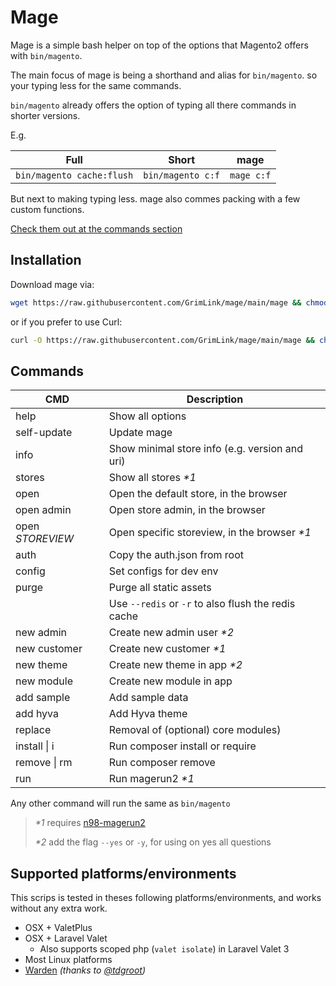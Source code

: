 # Mage

Mage is a simple bash helper
on top of the options that Magento2 offers with `bin/magento`.

The main focus of mage is being a shorthand and alias for `bin/magento`.
so your typing less for the same commands.

`bin/magento` already offers the option of typing all there commands
in shorter versions.

E.g.

| Full                      | Short             | mage       |
| ------------------------- | ----------------- | ---------- |
| `bin/magento cache:flush` | `bin/magento c:f` | `mage c:f` |

But next to making typing less.
mage also commes packing with a few custom functions.

[Check them out at the commands section](#commands)

## Installation

Download mage via:

```bash
wget https://raw.githubusercontent.com/GrimLink/mage/main/mage && chmod +x mage
```

or if you prefer to use Curl:

```bash
curl -O https://raw.githubusercontent.com/GrimLink/mage/main/mage && chmod +x mage
```

## Commands

| CMD              | Description                                         |
| ---------------- | --------------------------------------------------- |
| help             | Show all options                                    |
| self-update      | Update mage                                         |
| info             | Show minimal store info (e.g. version and uri)      |
| stores           | Show all stores _\*1_                               |
| open             | Open the default store, in the browser              |
| open admin       | Open store admin, in the browser                    |
| open _STOREVIEW_ | Open specific storeview, in the browser _\*1_       |
| auth             | Copy the auth.json from root                        |
| config           | Set configs for dev env                             |
| purge            | Purge all static assets                             |
|                  | Use `--redis` or `-r` to also flush the redis cache |
| new admin        | Create new admin user _\*2_                         |
| new customer     | Create new customer _\*1_                           |
| new theme        | Create new theme in app _\*2_                       |
| new module       | Create new module in app                            |
| add sample       | Add sample data                                     |
| add hyva         | Add Hyva theme                                      |
| replace          | Removal of (optional) core modules)                 |
| install \| i     | Run composer install or require                     |
| remove \| rm     | Run composer remove                                 |
| run              | Run magerun2 _\*1_                                  |

Any other command will run the same as `bin/magento`

> _\*1_ requires [n98-magerun2](https://github.com/netz98/n98-magerun2)
>
> _\*2_ add the flag `--yes` or `-y`, for using on yes all questions

## Supported platforms/environments

This scrips is tested in theses following platforms/environments,
and works without any extra work.

- OSX + ValetPlus
- OSX + Laravel Valet
  - Also supports scoped php (`valet isolate`) in Laravel Valet 3
- Most Linux platforms
- [Warden](https://github.com/davidalger/warden) _(thanks to [@tdgroot](https://github.com/tdgroot))_
